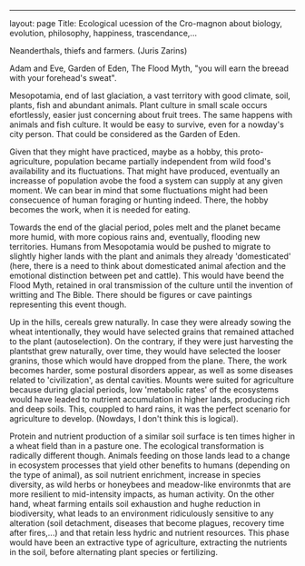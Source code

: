 ---
layout: page
Title: Ecological ucession of the Cro-magnon
about biology, evolution, philosophy, happiness, trascendance,...

Neanderthals, thiefs and farmers. (Juris Zarins)

Adam and Eve, Garden of Eden, The Flood Myth, "you will earn the breead with your forehead's sweat".

Mesopotamia, end of last glaciation, a vast territory with good climate, soil, plants, fish and abundant animals. Plant culture in small scale occurs efortlessly, easier just concerning about fruit trees. The same happens with animals and fish culture. It would be easy to survive, even for a nowday's city person. That could be considered as the Garden of Eden. 

Given that they might have practiced, maybe as a hobby, this proto-agriculture, population became partially independent from wild food's availability and its fluctuations. That might have produced, eventually an increasse of population avobe the food a system can supply at any given moment. We can bear in mind that some fluctuations might had been consecuence of human foraging or hunting indeed. There, the hobby becomes the work, when it is needed for eating.
          
Towards the end of the glacial period, poles melt and the planet became more humid, with more copious rains and, eventually, flooding new territories. Humans from Mesopotamia would be pushed to migrate to slightly higher lands with the plant and animals they already 'domesticated' (here, there is a need to think about domesticated animal afection and the emotional distinction between pet and cattle). This would have beend the Flood Myth, retained in oral transmission of the culture until the invention of writting and The Bible. There should be figures or cave paintings representing this event though.

Up in the hills, cereals grew naturally. In case they were already sowing the wheat intentionally, they would have selected grains that remained attached to the plant (autoselection). On the contrary, if they were just harvesting the plantsthat grew naturally, over time, they would have selected the looser granins, those which would have dropped from the plane. There, the work becomes harder, some postural disorders appear, as well as some diseases related to 'civilization', as dental cavities. Mounts were suited for agriculture because during glacial periods, low 'metabolic rates' of the ecosystems would have leaded to nutrient accumulation in higher lands, producing rich and deep soils. This, couppled to hard rains, it was the perfect scenario for agriculture to develop. (Nowdays, I don't think this is logical).

Protein and nutrient production of a similar soil surface is ten times higher in a wheat field than in a pasture one. The ecological transformation is radically different though. Animals feeding on those lands lead to a change in ecosystem processes that yield other benefits to humans (depending on the type of animal), as soil nutrient enrichment, increase in species diversity, as wild herbs or honeybees and meadow-like environmts that are more resilient to mid-intensity impacts, as human activity. On the other hand, wheat farming entails soil exhaustion and hughe reduction in biodiversity, what leads to an environment ridiculously sensitive to any alteration (soil detachment, diseases that become plagues, recovery time after fires,...) and that retain less hydric and nutrient resources. This phase would have been an extractive type of agriculture, extracting the nutrients in the soil, before alternating plant species or fertilizing.
